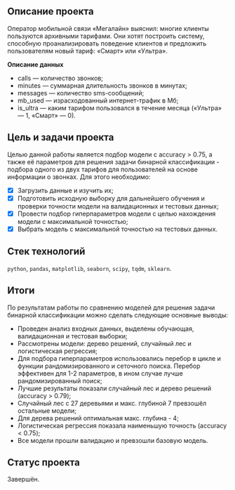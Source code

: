## Описание проекта

Оператор мобильной связи «Мегалайн» выяснил: многие клиенты пользуются архивными тарифами. Они хотят построить систему, способную проанализировать поведение клиентов и предложить пользователям новый тариф: «Смарт» или «Ультра».

**Описание данных**

- сalls — количество звонков;
- minutes — суммарная длительность звонков в минутах;
- messages — количество sms-сообщений;
- mb_used — израсходованный интернет-трафик в Мб;
- is_ultra — каким тарифом пользовался в течение месяца («Ультра» — 1, «Смарт» — 0).

## Цель и задачи проекта

Целью данной работы является подбор модели с accuracy > 0.75, а также её параметров для решения задачи бинарной классификации - подбора одного из двух тарифов для пользователей на основе информации о звонках. 
Для этого необходимо:

- [x] Загрузить данные и изучить их;
- [x] Подготовить исходную выборку для дальнейшего обучения и проверки точности модели на валидационных и тестовых данных;
- [x] Провести подбор гиперпараметров модели с целью нахождения модели с максимальной точностью;
- [x] Выбрать модель с максимальной точностью на тестовых данных.

## Стек технологий

`python`, `pandas`, `matplotlib`, `seaborn`, `scipy`, `tqdm`, `sklearn`.

## Итоги

По результатам работы по сравнению моделей для решения задачи бинарной классификации можно сделать следующие основные выводы:

- Проведен анализ входных данных, выделены обучающая, валидационная и тестовая выборки;
- Рассмотрены модели: дерево решений, случайный лес и логистическая регрессия;
- Для подбора гиперпараметров использовались перебор в цикле и функции рандомизированного и сеточного поиска. Перебор эффективен для 1-2 параметров, в ином случае лучше рандомизированный поиск;
- Лучшие результаты показали случайный лес и дерево решений (accuracy > 0.79);
- Случайный лес с 27 деревьями и макс. глубиной 7 превзошёл остальные модели;
- Для дерева решений оптимальная макс. глубина - 4;
- Логистическая регрессия показала наименьшую точность (accuracy < 0.75);
- Все модели прошли валидацию и превзошли базовую модель.

## Статус проекта

Завершён.